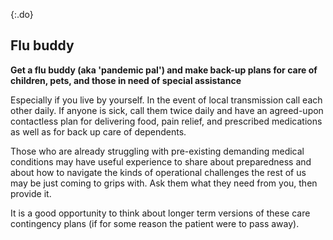 {:.do}
## Flu buddy
**Get a flu buddy (aka 'pandemic pal') and make back-up plans for care of children, pets, and those in need of special assistance**

Especially if you live by yourself. In the event of local transmission call each other daily. If anyone is sick, call them twice daily and have an agreed-upon contactless plan for delivering food, pain relief, and prescribed medications as well as for back up care of dependents.

Those who are already struggling with pre-existing demanding medical conditions may have useful experience to share about preparedness and about how to navigate the kinds of operational challenges the rest of us may be just coming to grips with. Ask them what they need from you, then provide it.

It is a good opportunity to think about longer term versions of these care contingency plans (if for some reason the patient were to pass away).

